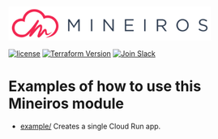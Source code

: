 [<img src="https://raw.githubusercontent.com/mineiros-io/brand/f2042a229e8feb4b188bea0aec4f6f2ad900c82e/mineiros-primary-logo.svg" width="400"/>][homepage]

[![license][badge-license]][apache20]
[![Terraform Version][badge-terraform]][releases-terraform]
[![Join Slack][badge-slack]][slack]

# Examples of how to use this Mineiros module
<!-- - [example/] Create a Resource. -->

- [example/] Creates a single Cloud Run app.

<!-- References -->
<!-- markdown-link-check-disable -->

[example/]: https://github.com/mineiros-io/terraform-google-cloud-run/blob/main/examples/example

<!-- markdown-link-check-enable -->

[homepage]: https://mineiros.io/?ref=terraform-google-cloud-run
[badge-license]: https://img.shields.io/badge/license-Apache%202.0-brightgreen.svg
[badge-slack]: https://img.shields.io/badge/slack-@mineiros--community-f43f5e.svg?logo=slack
[badge-terraform]: https://img.shields.io/badge/terraform-1.x-623CE4.svg?logo=terraform
[badge-slack]: https://img.shields.io/badge/slack-@mineiros--community-f32752.svg?logo=slack
[badge-semver]: https://img.shields.io/github/v/tag/mineiros-io/terraform-google-cloud-run.svg?label=latest&sort=semver

<!-- markdown-link-check-disable -->

[releases-github]: https://github.com/mineiros-io/terraform-google-cloud-run/releases

<!-- markdown-link-check-enable -->

[releases-terraform]: https://github.com/hashicorp/terraform/releases
[apache20]: https://opensource.org/licenses/Apache-2.0
[slack]: https://mineiros.io/slack
